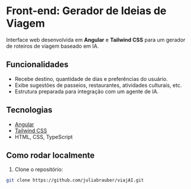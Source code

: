 # Front-end: Gerador de Ideias de Viagem

Interface web desenvolvida em **Angular** e **Tailwind CSS** para um gerador de roteiros de viagem baseado em IA.

## Funcionalidades

- Recebe destino, quantidade de dias e preferências do usuário.
- Exibe sugestões de passeios, restaurantes, atividades culturais, etc.
- Estrutura preparada para integração com um agente de IA.

## Tecnologias

- [Angular](https://angular.io/)
- [Tailwind CSS](https://tailwindcss.com/)
- HTML, CSS, TypeScript

## Como rodar localmente

1. Clone o repositório:

```bash
git clone https://github.com/juliabrauber/viajAI.git
```
